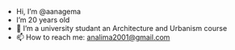 - Hi, I’m @aanagema
- I’m 20 years old
- 🌱 I’m a university studant an Architecture and Urbanism course
- 📫 How to reach me: analima2001@gmail.com
